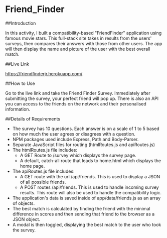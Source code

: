 # Friend_Finder

##Introduction

In this activity, I built a compatibility-based "FriendFinder" application using famous movie stars. This full-stack site takes in results from the users' surveys, then compares their answers with those from other users. The app will then display the name and picture of the user with the best overall match.

##Live Link

https://friendfinderjr.herokuapp.com/

##How to Use

Go to the live link and take the Friend Finder Survey.  Immediately after submitting the survey, your perfect friend will pop up.  There is also an API you can access to the friends on the network and their personalised information.

##Details of Requirements

-  The survey has 10 questions. Each answer is on a scale of 1 to 5 based on how much the user agrees or disagrees with a question.
-  NPM packages used include Express, Path and Body-Parser.
-  Separate JavaScript files for routing (htmlRoutes.js and apiRoutes.js)
-   The htmlRoutes.js file includes:
      -  A GET Route to /survey which displays the survey page.
      -  A default, catch-all route that leads to home.html which displays the home page.
-  The apiRoutes.js file includes:
      -  A GET route with the url /api/friends. This is used to display a JSON of all possible friends.
      -  A POST routes /api/friends. This is used to handle incoming survey results. This route will also be used to handle the
          compatibility logic.
-  The application's data is saved inside of app/data/friends.js as an array of objects.
-  The best match is calculated by finding the friend with the minimal difference in scores and then sending that friend to the browser as a JSON object.
-  A modal is then toggled, displaying the best match to the user who took the survey.

